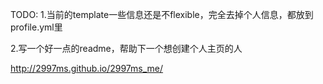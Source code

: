 TODO:
1.当前的template一些信息还是不flexible，完全去掉个人信息，都放到profile.yml里


2.写一个好一点的readme，帮助下一个想创建个人主页的人

http://2997ms.github.io/2997ms_me/
